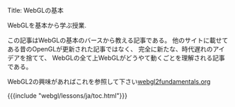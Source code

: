 Title: WebGLの基本

WebGLを基本から学ぶ授業.

この記事はWebGLの基本のバースから教える記事である。
他のサイトに載せてある昔のOpenGLが更新された記事ではなく、
完全に新たな、時代遅れのアイデアを捨てて、
WebGLの全て上WebGLがどうやて動くごとを理解される記事である。

WebGL2の興味があればこれを参照して下さい[webgl2fundamentals.org](http://webgl2fundamentals.org)

{{{include "webgl/lessons/ja/toc.html"}}}


<!--

{{{table_of_contents}}}

-->



